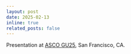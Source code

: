 ```yaml
---
layout: post
date: 2025-02-13
inline: true
related_posts: false
---
```


Presentation at <a href='https://conferences.asco.org/gu/attend'>ASCO GU25</a>, San Francisco, CA.

